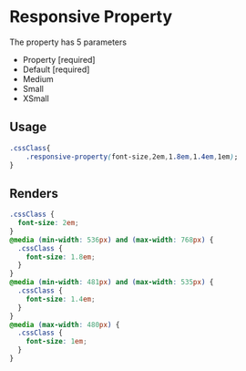 Responsive Property
=========

The property has 5 parameters

* Property [required]
* Default [required]
* Medium
* Small
* XSmall

## Usage
```css
.cssClass{
    .responsive-property(font-size,2em,1.8em,1.4em,1em);
}
```

## Renders
```css
.cssClass {
  font-size: 2em;
}
@media (min-width: 536px) and (max-width: 768px) {
  .cssClass {
    font-size: 1.8em;
  }
}
@media (min-width: 481px) and (max-width: 535px) {
  .cssClass {
    font-size: 1.4em;
  }
}
@media (max-width: 480px) {
  .cssClass {
    font-size: 1em;
  }
}
```